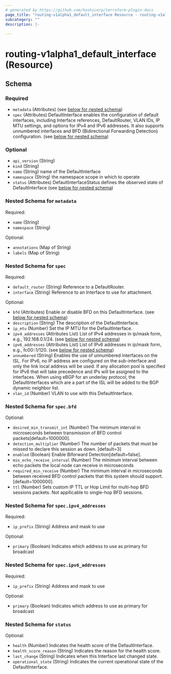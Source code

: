 ```yaml
---
# generated by https://github.com/hashicorp/terraform-plugin-docs
page_title: "routing-v1alpha1_default_interface Resource - routing-v1alpha1"
subcategory: ""
description: |-
  
---
```


# routing-v1alpha1_default_interface (Resource)





<!-- schema generated by tfplugindocs -->
## Schema

### Required

- `metadata` (Attributes) (see [below for nested schema](#nestedatt--metadata))
- `spec` (Attributes) DefaultInterface enables the configuration of default interfaces, including Interface references, DefaultRouter, VLAN IDs, IP MTU settings, and options for IPv4 and IPv6 addresses. It also supports unnumbered interfaces and BFD (Bidirectional Forwarding Detection) configuration. (see [below for nested schema](#nestedatt--spec))

### Optional

- `api_version` (String)
- `kind` (String)
- `name` (String) name of the DefaultInterface
- `namespace` (String) the namespace scope in which to operate
- `status` (Attributes) DefaultInterfaceStatus defines the observed state of DefaultInterface (see [below for nested schema](#nestedatt--status))

<a id="nestedatt--metadata"></a>
### Nested Schema for `metadata`

Required:

- `name` (String)
- `namespace` (String)

Optional:

- `annotations` (Map of String)
- `labels` (Map of String)


<a id="nestedatt--spec"></a>
### Nested Schema for `spec`

Required:

- `default_router` (String) Reference to a DefaultRouter.
- `interface` (String) Reference to an Interface to use for attachment.

Optional:

- `bfd` (Attributes) Enable or disable BFD on this DefaultInterface. (see [below for nested schema](#nestedatt--spec--bfd))
- `description` (String) The description of the DefaultInterface.
- `ip_mtu` (Number) Set the IP MTU for the DefaultInterface.
- `ipv4_addresses` (Attributes List) List of IPv4 addresses in ip/mask form, e.g., 192.168.0.1/24. (see [below for nested schema](#nestedatt--spec--ipv4_addresses))
- `ipv6_addresses` (Attributes List) List of IPv6 addresses in ip/mask form, e.g., fc00::1/120. (see [below for nested schema](#nestedatt--spec--ipv6_addresses))
- `unnumbered` (String) Enables the use of unnumbered interfaces on the ISL. For IPv6, no IP address are configured on the sub-interface and only the link local address will be used. If any allocation pool is specified for IPv6 that will take precedence and IPs will be assigned to the interfaces.  When using eBGP for an underlay protocol, the DefaultInterfaces which are a part of the ISL will be added to the BGP dynamic neighbor list.
- `vlan_id` (Number) VLAN to use with this DefaultInterface.

<a id="nestedatt--spec--bfd"></a>
### Nested Schema for `spec.bfd`

Optional:

- `desired_min_transmit_int` (Number) The minimum interval in microseconds between transmission of BFD control packets[default=1000000].
- `detection_multiplier` (Number) The number of packets that must be missed to declare this session as down. [default=3]
- `enabled` (Boolean) Enable Biforward Detection[default=false].
- `min_echo_receive_interval` (Number) The minimum interval between echo packets the local node can receive in microseconds
- `required_min_receive` (Number) The minimum interval in microseconds between received BFD control packets that this system should support.[default=1000000].
- `ttl` (Number) Sets custom IP TTL or Hop Limit for multi-hop BFD sessions packets. Not appllicable to single-hop BFD sessions.


<a id="nestedatt--spec--ipv4_addresses"></a>
### Nested Schema for `spec.ipv4_addresses`

Required:

- `ip_prefix` (String) Address and mask to use

Optional:

- `primary` (Boolean) Indicates which address to use as primary for broadcast


<a id="nestedatt--spec--ipv6_addresses"></a>
### Nested Schema for `spec.ipv6_addresses`

Required:

- `ip_prefix` (String) Address and mask to use

Optional:

- `primary` (Boolean) Indicates which address to use as primary for broadcast



<a id="nestedatt--status"></a>
### Nested Schema for `status`

Optional:

- `health` (Number) Indicates the health score of the DefaultInterface.
- `health_score_reason` (String) Indicates the reason for the health score.
- `last_change` (String) Indicates when this Interface last changed state.
- `operational_state` (String) Indicates the current operational state of the DefaultInterface.
